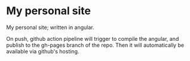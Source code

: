 # My personal site
My personal site; written in angular.

On push, github action pipeline will trigger to compile the angular, and publish to the gh-pages branch of the repo.
Then it will automatically be available via github's hosting.